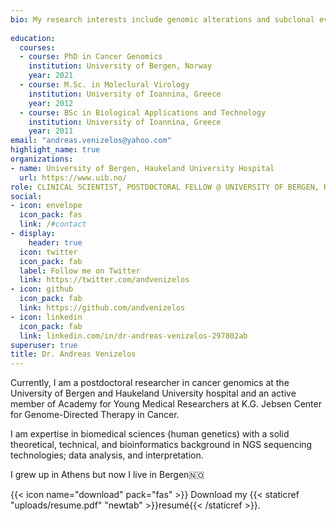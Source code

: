 ```yaml
---
bio: My research interests include genomic alterations and subclonal evolution dynamics in tumours, as well as the genomic profiling of a hitherto understudied cancer type, gastroenteropancreatic neuroendocrine carcinomas (NECs).
  
education:
  courses:
  - course: PhD in Cancer Genomics
    institution: University of Bergen, Norway
    year: 2021
  - course: M.Sc. in Moleclural Virology
    institution: University of Ioannina, Greece
    year: 2012
  - course: BSc in Biological Applications and Technology
    institution: University of Ioannina, Greece
    year: 2011
email: "andreas.venizelos@yahoo.com"
highlight_name: true
organizations:
- name: University of Bergen, Haukeland University Hospital
  url: https://www.uib.no/
role: CLINICAL SCIENTIST, POSTDOCTORAL FELLOW @ UNIVERSITY OF BERGEN, HAUKELAND UNIVERSITY HOSPITAL
social:
- icon: envelope
  icon_pack: fas
  link: /#contact
- display:
    header: true
  icon: twitter
  icon_pack: fab
  label: Follow me on Twitter
  link: https://twitter.com/andvenizelos
- icon: github
  icon_pack: fab
  link: https://github.com/andvenizelos
- icon: linkedin
  icon_pack: fab
  link: linkedin.com/in/dr-andreas-venizelos-297802ab
superuser: true
title: Dr. Andreas Venizelos
---
```


Currently, I am a postdoctoral researcher in cancer genomics at the University of Bergen and Haukeland University hospital and an active member of Academy for Young Medical Researchers at K.G. Jebsen Center for Genome-Directed Therapy in Cancer.

I am expertise in biomedical sciences (human genetics) with a solid theoretical, technical, and bioinformatics background in NGS sequencing technologies; data analysis, and interpretation.

I grew up in Athens but now I live in Bergen🇳🇴

{{< icon name="download" pack="fas" >}} Download my {{< staticref "uploads/resume.pdf" "newtab" >}}resumé{{< /staticref >}}.
